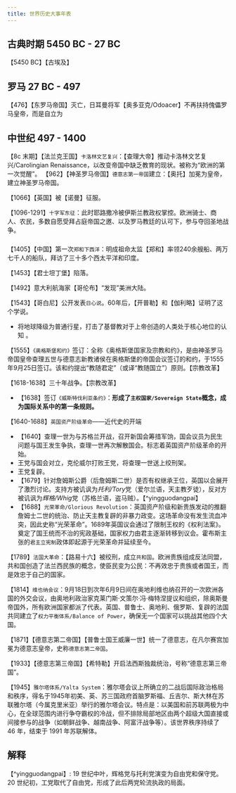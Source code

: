 ```yaml
---
title: 世界历史大事年表
---
```


## 古典时期 5450 BC - 27 BC

【5450 BC】【古埃及】


## 罗马 27 BC - 497

【476】【东罗马帝国】灭亡，日耳曼将军【奥多亚克/Odoacer】不再扶持傀儡罗马皇帝，而是自立为

## 中世纪 497 - 1400

【8c 末期】【法兰克王国】`卡洛林文艺复兴`：【查理大帝】推动卡洛林文艺复兴/Carolingian Renaissance，以改变帝国中缺乏教育的现状。被称为“欧洲的第一次觉醒”。
【962】【神圣罗马帝国】`德意志第一帝国`建立：【奥托】加冕为皇帝，建立神圣罗马帝国。

【1066】【英国】被【诺曼】征服。

【1096-1291】`十字军东征`：此时耶路撒冷被伊斯兰教政权掌控。欧洲骑士、商人、农民，多数自愿受拜占庭帝国之邀、以及罗马教廷的认可下，参与夺回圣地战争。

### 

【1405】【中国】第一次`郑和下西洋`：明成祖命太监【郑和】率领240余艘船、两万七千人的船队，拜访了三十多个西太平洋和印度。

【1453】【君士坦丁堡】陷落。

【1492】意大利航海家【哥伦布】“发现”美洲大陆。

【1543】【哥白尼】公开发表`日心说`。60年后，【开普勒】和【伽利略】证明了这个学说。
  - 将地球降级为普通行星，打击了基督教对于上帝创造的人类处于核心地位的认知 。

【1555】`《奥格斯堡和约》`签订：全称《奥格斯堡国家及宗教和约》，是由神圣罗马帝国皇帝查理五世与德意志新教诸侯在奥格斯堡的帝国会议签订的和约，于1555年9月25日签订。该和约提出“教随君定”（或译“教随国立”）原则。【宗教改革】

【1618-1638】三十年战争。【宗教改革】
  - 【1638】签订`《威斯特伐利亚条约》`：**形成了`主权国家/Sovereign State`概念，成为国际关系中的第一条规则。**

【1640-1688】`英国资产阶级革命`——近代史的开端
  - 【1640】查理一世为与苏格兰开战，召开新国会筹措军饷，国会议员为民生问题与国王发生争执，查理一世再次解散国会。标志着英国资产阶级革命的开始。
  - 王党与国会对立，克伦威尔打败王党，将查理一世送上绞刑架。
  - 王党复辟。
  - 【1679】针对詹姆斯公爵（后詹姆斯二世）是否有权继承王位，英国以会展开了激烈讨论。支持方被讥讽为*托利/Tory*党（爱尔兰语，天主教歹徒），反对方被讥讽为*辉格/Whig*党（苏格兰语，盗马贼）。【^yingguodangpai】
  - 【1688】`光荣革命/Glorious Revolution`：英国资产阶级和新贵族发动的推翻詹姆士二世的统治、防止天主教复辟的非暴力政变。这场革命没有发生流血冲突，因此史称“光荣革命”。1689年英国议会通过了限制王权的《权利法案》。奠定了国王统而不治的宪政基础，国家权力由君主逐渐转移到议会。霍布斯主张的`君主立宪制`政体即起源于光荣革命并延续至今。

【1789】`法国大革命`：【路易十六】被绞刑，成立`共和国`。欧洲贵族组成反法同盟，共和国创造了法兰西民族的概念，使臣民变为公民：不再效忠于贵族或者国王，而是效忠于自己的国家。

【1814】`维也纳会议`：9月18日到次年6月9日间在奥地利维也纳召开的一次欧洲各国的外交会议，由奥地利政治家克莱门斯·文策尔·冯·梅特涅提议和组织，除奥斯曼帝国外，所有欧洲国家都派了代表。英国、普鲁士、奥地利、俄罗斯、复辟的法国共同建立了`权力平衡体系/Balance of Power`，确保无一个国家可以挑战其他四个大国。

【1871】【德意志第二帝国】【普鲁士国王威廉一世】统一了德意志，在凡尔赛宫加冕为德意志皇帝，史称`德意志第二帝国`。

【1933】【德意志第三帝国】【希特勒】开启法西斯独裁统治，号称“德意志第三帝国”。

【1945】`雅尔塔体系/Yalta System`：雅尔塔会议上所确立的二战后国际政治格局和秩序，得名于1945年初美、英、苏三国政府首脑罗斯福、丘吉尔、斯大林在苏联雅尔塔（今属克里米亚）举行的雅尔塔会议。特点是：以美国和前苏联两极为中心，在全球范围内进行争夺霸权的冷战，但不排除局部地区由两个超级大国直接或间接参与的战争（如朝鲜战争、越南战争、阿富汗战争等）。该世界秩序持续了 46 年，结束于 1991 年苏联解体。

## 解释

【^yingguodangpai】: 19 世纪中叶，辉格党与托利党演变为自由党和保守党。20 世纪初，工党取代了自由党，形成了此后两党轮流执政的局面。